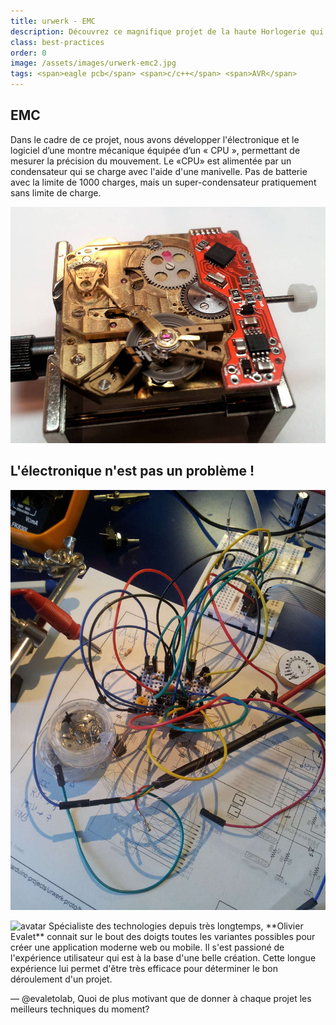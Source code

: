 ```yaml
---
title: urwerk - EMC
description: Découvrez ce magnifique projet de la haute Horlogerie qui a reçu le prix de l'innovation du GPHG en 2014
class: best-practices
order: 0
image: /assets/images/urwerk-emc2.jpg
tags: <span>eagle pcb</span> <span>c/c++</span> <span>AVR</span> 
---
```


## EMC
Dans le cadre de ce projet, nous avons développer l'électronique et le logiciel d’une montre mécanique équipée d’un « CPU », permettant de mesurer la précision du mouvement. Le «CPU» est alimentée par un condensateur qui se charge avec l'aide d'une manivelle. Pas de batterie avec la limite de 1000 charges, mais un super-condensateur pratiquement sans limite de charge.

![urwerk 1](/assets/images/urwerk-emc-dev1.jpg)


## L'électronique n'est pas un problème !

![urwerk 2](/assets/images/urwerk-emc-dev2.jpg)



<aside markdown="1" class="pquote">
  <img src="//ucarecdn.com/e79f59da-1081-4c89-a00f-b2499aaf0afa/-/resize/200x/oli.jpg" class="pquote-avatar" alt="avatar">
  Spécialiste des technologies depuis très longtemps, **Olivier Evalet** connait sur le bout des doigts toutes les variantes possibles pour créer une application moderne web ou mobile. Il s'est passioné de l'expérience utilisateur qui est à la base d'une belle création. 
  Cette longue expérience lui permet d'être très efficace pour déterminer le bon déroulement d'un projet.
  
  <p markdown="1" class="pquote-credit">
— @evaletolab, Quoi de plus motivant que de donner à chaque projet les meilleurs techniques du moment?
  </p>
</aside>

